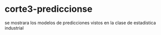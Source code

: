 # corte3-prediccionse
se mostrara los modelos de predicciones vistos en la clase de estadística industrial
